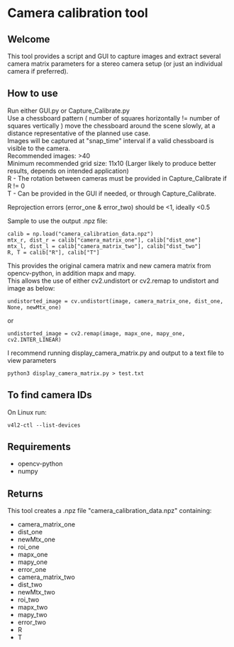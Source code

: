# Camera calibration tool
## Welcome
This tool provides a script and GUI to capture images and extract several camera matrix parameters for a stereo camera setup (or just an individual camera if preferred).

## How to use
Run either GUI.py or Capture_Calibrate.py  
Use a chessboard pattern ( number of squares horizontally != number of squares vertically ) move the chessboard around the scene slowly, at a distance representative of the planned use case.  
Images will be captured at "snap_time" interval if a valid chessboard is visible to the camera.  
Recommended images: >40  
Minimum recommended grid size: 11x10 (Larger likely to produce better results, depends on intended application)  
R - The rotation between cameras must be provided in Capture_Calibrate if R != 0  
T - Can be provided in the GUI if needed, or through Capture_Calibrate.  

Reprojection errors (error_one & error_two) should be <1, ideally <0.5 

Sample to use the output .npz file:
```
calib = np.load("camera_calibration_data.npz")
mtx_r, dist_r = calib["camera_matrix_one"], calib["dist_one"]
mtx_l, dist_l = calib["camera_matrix_two"], calib["dist_two"]
R, T = calib["R"], calib["T"]
```

This provides the original camera matrix and new camera matrix from opencv-python, in addition mapx and mapy.  
This allows the use of either cv2.undistort or cv2.remap to undistort and image as below:

```
undistorted_image = cv.undistort(image, camera_matrix_one, dist_one, None, newMtx_one)
```

or 

```
undistorted_image = cv2.remap(image, mapx_one, mapy_one, cv2.INTER_LINEAR)
```

I recommend running display_camera_matrix.py and output to a text file to view parameters

```
python3 display_camera_matrix.py > test.txt
```

## To find camera IDs
On Linux run:
```
v4l2-ctl --list-devices
```

## Requirements
- opencv-python
- numpy

## Returns
This tool creates a .npz file "camera_calibration_data.npz" containing:

- camera_matrix_one
- dist_one
- newMtx_one
- roi_one
- mapx_one
- mapy_one
- error_one
- camera_matrix_two
- dist_two
- newMtx_two
- roi_two
- mapx_two
- mapy_two
- error_two
- R
- T


